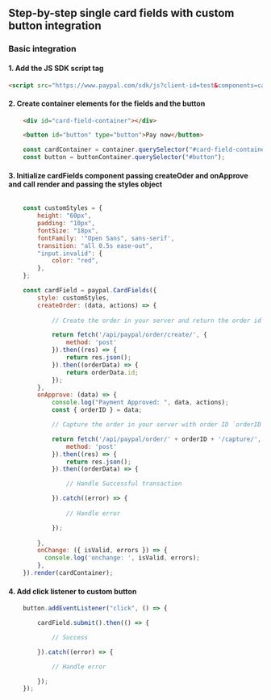## Step-by-step single card fields with custom button integration

### Basic integration

#### 1. Add the JS SDK script tag

```HTML
<script src="https://www.paypal.com/sdk/js?client-id=test&components=card-fields&intent=capture"><script>
```

#### 2. Create container elements for the fields and the button

```HTML
    <div id="card-field-container"></div>

    <button id="button" type="button">Pay now</button>
```

```js
    const cardContainer = container.querySelector("#card-field-container");
    const button = buttonContainer.querySelector("#button");
```

#### 3. Initialize cardFields component passing createOder and onApprove and call render and passing the styles object

```js

    const customStyles = {
        height: "60px",
        padding: "10px",
        fontSize: "18px",
        fontFamily: '"Open Sans", sans-serif',
        transition: "all 0.5s ease-out",
        "input.invalid": {
            color: "red",
        },
    };

    const cardField = paypal.CardFields({
        style: customStyles,
        createOrder: (data, actions) => {
            
            // Create the order in your server and return the order id

            return fetch('/api/paypal/order/create/', {
                method: 'post'
            }).then((res) => {
                return res.json();
            }).then((orderData) => {
                return orderData.id;
            });
        },
        onApprove: (data) => {
            console.log("Payment Approved: ", data, actions);
            const { orderID } = data;

            // Capture the order in your server with order ID `orderID`

            return fetch('/api/paypal/order/' + orderID + '/capture/', {
                method: 'post'
            }).then((res) => {
                return res.json();
            }).then((orderData) => {

                // Handle Successful transaction

            }).catch((error) => {
                
                // Handle error

            });
            
        },
        onChange: ({ isValid, errors }) => {
          console.log('onchange: ', isValid, errors);
        },
    }).render(cardContainer);

```

#### 4. Add click listener to custom button

```js
    button.addEventListener("click", () => {

        cardField.submit().then(() => {

            // Success

        }).catch((error) => {

            // Handle error

        });
    });
```